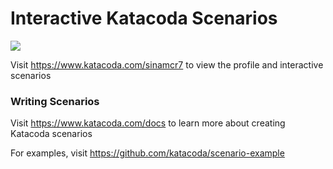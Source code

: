 # Interactive Katacoda Scenarios

[![](http://shields.katacoda.com/katacoda/sinamcr7/count.svg)](https://www.katacoda.com/sinamcr7 "Get your profile on Katacoda.com")

Visit https://www.katacoda.com/sinamcr7 to view the profile and interactive scenarios

### Writing Scenarios
Visit https://www.katacoda.com/docs to learn more about creating Katacoda scenarios

For examples, visit https://github.com/katacoda/scenario-example
